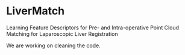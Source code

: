 # LiverMatch
Learning Feature Descriptors for Pre- and Intra-operative Point Cloud Matching for Laparoscopic Liver Registration

We are working on cleaning the code.
